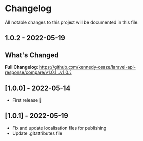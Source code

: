 # Changelog

All notable changes to this project will be documented in this file.

## 1.0.2 - 2022-05-19

## What's Changed

**Full Changelog**: https://github.com/kennedy-osaze/laravel-api-response/compare/v1.0.1...v1.0.2

## [1.0.0] - 2022-05-14

- First release 🚀

## [1.0.1] - 2022-05-19

- Fix and update localisation files for publishing
- Update .gitattributes file
